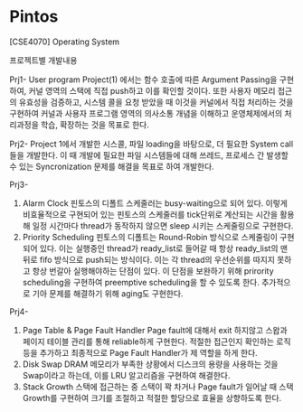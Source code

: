 # Pintos
[CSE4070] Operating System

프로젝트별 개발내용

Prj1-
 User program Project(1) 에서는 함수 호출에 따른 Argument Passing을 구현하여, 커널 영역의 스택에 직접 push하고 이를 확인할 것이다. 또한 사용자 메모리 접근의 유효성을 검증하고, 시스템 콜을 요청 받았을 때 이것을 커널에서 직접 처리하는 것을 구현하여 커널과 사용자 프로그램 영역의 의사소통 개념을 이해하고 운영체제에서의 처리과정을 학습, 확장하는 것을 목표로 한다.

Prj2-
 Project 1에서 개발한 시스콜, 파일 loading을 바탕으로, 더 필요한 System call들을 개발한다. 이 때 개발에 필요한 파일 시스템들에 대해 쓰레드, 프로세스 간 발생할 수 있는 Syncronization 문제를 해결을 목표로 하여 개발한다.
 
Prj3-
1.	Alarm Clock
핀토스의 디폴트 스케줄러는 busy-waiting으로 되어 있다. 이렇게 비효율적으로 구현되어 있는 핀토스의 스케줄러를 tick단위로 계산되는 시간을 활용해 일정 시간마다 thread가 동작하지 않으면 sleep 시키는 스케줄링으로 구현한다.
2.	Priority Scheduling
핀토스의 디폴트는 Round-Robin 방식으로 스케줄링이 구현되어 있다. 이는 실행중인 thread가 ready_list로 들어갈 때 항상 ready_list의 맨 뒤로 fifo 방식으로 push되는 방식이다. 이는 각 thread의 우선순위를 따지지 못하고 항상 번갈아 실행해야하는 단점이 있다. 이 단점을 보완하기 위해 prirority scheduling을 구현하여 preemptive scheduling을 할 수 있도록 한다. 추가적으로 기아 문제를 해결하기 위해 aging도 구현한다.

Prj4-
1.	Page Table & Page Fault Handler
Page fault에 대해서 exit 하지않고 스왑과 페이지 테이블 관리를 통해 reliable하게 구현한다. 적절한 접근인지 확인하는 로직 등을 추가하고 최종적으로 Page Fault Handler가 제 역할을 하게 한다.
2.	Disk Swap
DRAM 메모리가 부족한 상황에서 디스크의 용량을 사용하는 것을 Swap이라고 하는데, 이를 LRU 알고리즘을 구현하여 해결한다.
3.	Stack Growth
스택에 접근하는 중 스택이 꽉 차거나 Page fault가 일어날 때 스택 Growth를 구현하여 크기를 조절하고 적절한 할당으로 효율을 상향하도록 한다.
